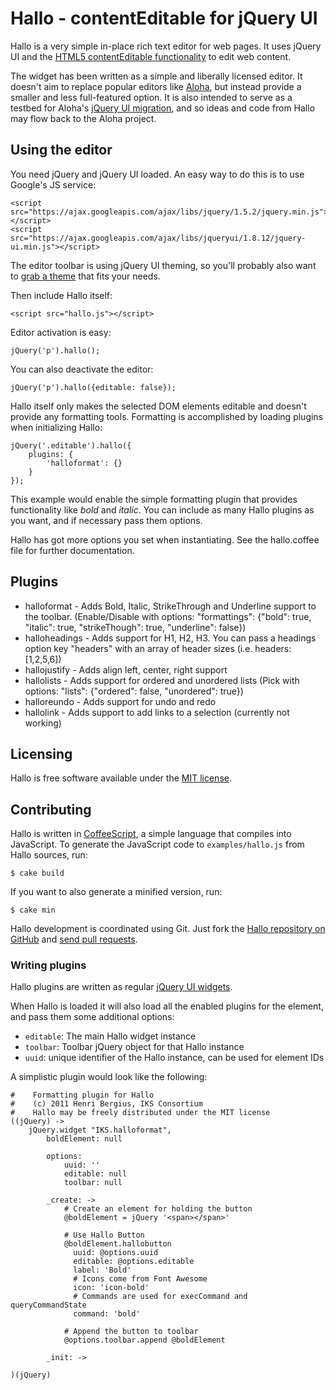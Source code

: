 Hallo - contentEditable for jQuery UI
=====================================

Hallo is a very simple in-place rich text editor for web pages. It uses jQuery UI and the [HTML5 contentEditable functionality](https://developer.mozilla.org/en/rich-text_editing_in_mozilla) to edit web content.

The widget has been written as a simple and liberally licensed editor. It doesn't aim to replace popular editors like [Aloha](http://aloha-editor.org), but instead provide a smaller and less full-featured option. It is also intended to serve as a testbed for Aloha's [jQuery UI migration](https://github.com/alohaeditor/Aloha-Editor/issues/55), and so ideas and code from Hallo may flow back to the Aloha project.

## Using the editor

You need jQuery and jQuery UI loaded. An easy way to do this is to use Google's JS service:

    <script src="https://ajax.googleapis.com/ajax/libs/jquery/1.5.2/jquery.min.js"></script>
    <script src="https://ajax.googleapis.com/ajax/libs/jqueryui/1.8.12/jquery-ui.min.js"></script>

The editor toolbar is using jQuery UI theming, so you'll probably also want to [grab a theme](http://jqueryui.com/themeroller/) that fits your needs.

Then include Hallo itself:

    <script src="hallo.js"></script>

Editor activation is easy:

    jQuery('p').hallo();

You can also deactivate the editor:

    jQuery('p').hallo({editable: false});

Hallo itself only makes the selected DOM elements editable and doesn't provide any formatting tools. Formatting is accomplished by loading plugins when initializing Hallo:

    jQuery('.editable').hallo({
        plugins: {
            'halloformat': {}
        }
    });

This example would enable the simple formatting plugin that provides functionality like _bold_ and _italic_. You can include as many Hallo plugins as you want, and if necessary pass them options.

Hallo has got more options you set when instantiating. See the hallo.coffee file for further documentation.

## Plugins

* halloformat - Adds Bold, Italic, StrikeThrough and Underline support to the toolbar. (Enable/Disable with options: "formattings": {"bold": true, "italic": true, "strikeThough": true, "underline": false})
* halloheadings - Adds support for H1, H2, H3. You can pass a headings option key "headers" with an array of header sizes (i.e. headers: [1,2,5,6])
* hallojustify - Adds align left, center, right support
* hallolists - Adds support for ordered and unordered lists (Pick with options: "lists": {"ordered": false, "unordered": true})
* halloreundo - Adds support for undo and redo
* hallolink - Adds support to add links to a selection (currently not working)

## Licensing

Hallo is free software available under the [MIT license](http://en.wikipedia.org/wiki/MIT_License).

## Contributing

Hallo is written in [CoffeeScript](http://jashkenas.github.com/coffee-script/), a simple language that compiles into JavaScript. To generate the JavaScript code to `examples/hallo.js` from Hallo sources, run:

    $ cake build

If you want to also generate a minified version, run:

    $ cake min

Hallo development is coordinated using Git. Just fork the [Hallo repository on GitHub](https://github.com/bergie/hallo) and [send pull requests](http://help.github.com/pull-requests/).

### Writing plugins

Hallo plugins are written as regular [jQuery UI widgets](http://semantic-interaction.org/blog/2011/03/01/jquery-ui-widget-factory/).

When Hallo is loaded it will also load all the enabled plugins for the element, and pass them some additional options:

* `editable`: The main Hallo widget instance
* `toolbar`: Toolbar jQuery object for that Hallo instance
* `uuid`: unique identifier of the Hallo instance, can be used for element IDs

A simplistic plugin would look like the following:

    #    Formatting plugin for Hallo
    #    (c) 2011 Henri Bergius, IKS Consortium
    #    Hallo may be freely distributed under the MIT license
    ((jQuery) ->
        jQuery.widget "IKS.halloformat",
            boldElement: null

            options:
                uuid: ''
                editable: null
                toolbar: null

            _create: ->
                # Create an element for holding the button
                @boldElement = jQuery '<span></span>'

                # Use Hallo Button
                @boldElement.hallobutton
                  uuid: @options.uuid
                  editable: @options.editable
                  label: 'Bold'
                  # Icons come from Font Awesome
                  icon: 'icon-bold'
                  # Commands are used for execCommand and queryCommandState
                  command: 'bold'

                # Append the button to toolbar
                @options.toolbar.append @boldElement

            _init: ->

    )(jQuery)
